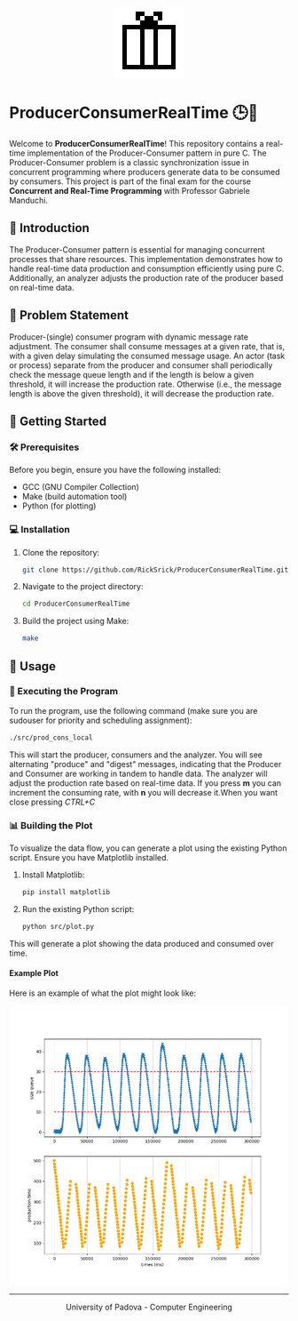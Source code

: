 <p align="center">
	<img src="readme/logo.png">
</p>

# ProducerConsumerRealTime 🕒🔄

Welcome to **ProducerConsumerRealTime**! This repository contains a real-time implementation of the Producer-Consumer pattern in pure C. The Producer-Consumer problem is a classic synchronization issue in concurrent programming where producers generate data to be consumed by consumers. This project is part of the final exam for the course **Concurrent and Real-Time Programming** with Professor Gabriele Manduchi.

## 🌟 Introduction 

The Producer-Consumer pattern is essential for managing concurrent processes that share resources. This implementation demonstrates how to handle real-time data production and consumption efficiently using pure C. Additionally, an analyzer adjusts the production rate of the producer based on real-time data.

## 📜 Problem Statement 

Producer-(single) consumer program with dynamic message rate adjustment. The consumer shall consume messages at a given rate, that is, with a given delay simulating the consumed message usage. An actor (task or process) separate from the producer and consumer shall periodically check the message queue length and if the length is below a given threshold, it will increase the production rate. Otherwise (i.e., the message length is above the given threshold), it will decrease the production rate.

## 🚀 Getting Started 

### 🛠️ Prerequisites 

Before you begin, ensure you have the following installed:
- GCC (GNU Compiler Collection)
- Make (build automation tool)
- Python (for plotting)

### 💻 Installation 

1. Clone the repository:
   ```bash
   git clone https://github.com/RickSrick/ProducerConsumerRealTime.git
   ```
2. Navigate to the project directory:
   ```bash
   cd ProducerConsumerRealTime
   ```
3. Build the project using Make:
   ```bash
   make
   ```

## 🔧 Usage 

### 🏃 Executing the Program 

To run the program, use the following command (make sure you are sudouser for priority and scheduling assignment):
```bash
./src/prod_cons_local
```
This will start the producer, consumers and the analyzer. You will see alternating "produce" and "digest" messages, indicating that the Producer and Consumer are working in tandem to handle data. The analyzer will adjust the production rate based on real-time data. If you press **m** you can increment the consuming rate, with **n** you will decrease it.When you want close pressing *CTRL+C*

### 📊 Building the Plot 

To visualize the data flow, you can generate a plot using the existing Python script. Ensure you have Matplotlib installed.

1. Install Matplotlib:
   ```bash
   pip install matplotlib
   ```
2. Run the existing Python script:
   ```bash
   python src/plot.py
   ```
This will generate a plot showing the data produced and consumed over time.

#### Example Plot

Here is an example of what the plot might look like:

![Example Plot](readme/plot.png)

---

<p align="center">
University of Padova - Computer Engineering
</p>
